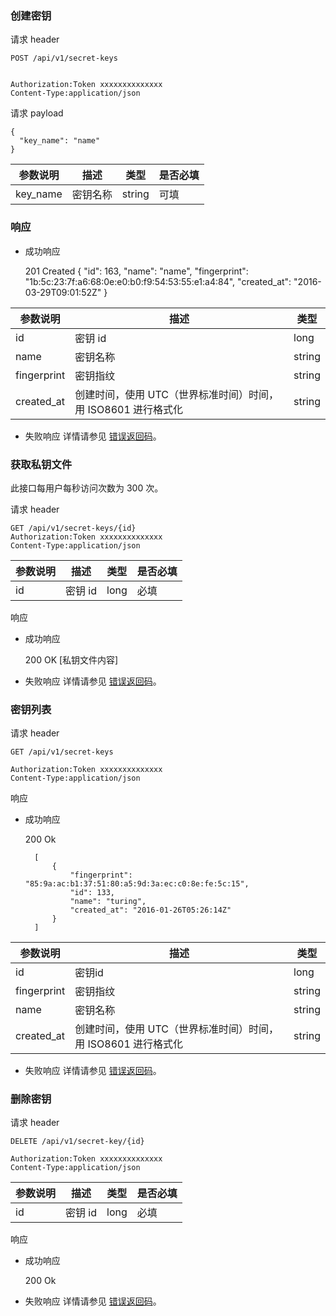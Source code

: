 ### 创建密钥

请求 header

    POST /api/v1/secret-keys


    Authorization:Token xxxxxxxxxxxxxx
    Content-Type:application/json


请求 payload

    {
      "key_name": "name"
    }



|参数说明	|描述	|类型	 | 是否必填|
|-----------|-------|--------|---------|
|key_name|密钥名称|	string	|可填|



### 响应
* 成功响应

   

     201 Created
        {
            "id": 163,
            "name": "name",
            "fingerprint": "1b:5c:23:7f:a6:68:0e:e0:b0:f9:54:53:55:e1:a4:84",
            "created_at": "2016-03-29T09:01:52Z"
        }

|参数说明	|描述	|类型	 |
|-----------|-------|--------|
|id	|密钥 id	|long	| 
|name|密钥名称	|string|
|fingerprint	|密钥指纹	|string|
|created_at	|创建时间，使用 UTC（世界标准时间）时间，用 ISO8601 进行格式化	|string|


* 失败响应 详情请参见 [错误返回码](https://github.com/cloudcomb-help/md/blob/master/%E5%AE%B9%E5%99%A8%E6%9C%8D%E5%8A%A1/%E5%AE%B9%E5%99%A8%E7%AE%A1%E7%90%86/%E4%BD%BF%E7%94%A8%E6%8C%87%E5%8D%97/API%E6%89%8B%E5%86%8C/OpenAPI%E9%94%99%E8%AF%AF%E5%93%8D%E5%BA%94.md)。

### 获取私钥文件

此接口每用户每秒访问次数为 300 次。

请求 header

    GET /api/v1/secret-keys/{id}
    Authorization:Token xxxxxxxxxxxxxx
    Content-Type:application/json


|参数说明	|描述	|类型	 | 是否必填|
|-----------|-------|--------|---------|
|id	        |密钥 id|	long |     必填|


响应
* 成功响应

   

     200 OK
    [私钥文件内容]


* 失败响应 详情请参见 [错误返回码](https://github.com/cloudcomb-help/md/blob/master/%E5%AE%B9%E5%99%A8%E6%9C%8D%E5%8A%A1/%E5%AE%B9%E5%99%A8%E7%AE%A1%E7%90%86/%E4%BD%BF%E7%94%A8%E6%8C%87%E5%8D%97/API%E6%89%8B%E5%86%8C/OpenAPI%E9%94%99%E8%AF%AF%E5%93%8D%E5%BA%94.md)。

### 密钥列表

请求 header

    GET /api/v1/secret-keys
    
    Authorization:Token xxxxxxxxxxxxxx
    Content-Type:application/json

响应

* 成功响应

   

     200 Ok
        
        [
            {
                "fingerprint": "85:9a:ac:b1:37:51:80:a5:9d:3a:ec:c0:8e:fe:5c:15",
                "id": 133,
                "name": "turing",
                "created_at": "2016-01-26T05:26:14Z"
            }
        ]



|参数说明|	描述|	  类型|
|--------|------|---------|
|id|	密钥id|	long|
|fingerprint|	密钥指纹|	string|
|name|	密钥名称|	string|
|created_at|	创建时间，使用 UTC（世界标准时间）时间，用 ISO8601 进行格式化|	string|



* 失败响应 详情请参见 [错误返回码](https://github.com/cloudcomb-help/md/blob/master/%E5%AE%B9%E5%99%A8%E6%9C%8D%E5%8A%A1/%E5%AE%B9%E5%99%A8%E7%AE%A1%E7%90%86/%E4%BD%BF%E7%94%A8%E6%8C%87%E5%8D%97/API%E6%89%8B%E5%86%8C/OpenAPI%E9%94%99%E8%AF%AF%E5%93%8D%E5%BA%94.md)。

### 删除密钥

请求 header

    DELETE /api/v1/secret-key/{id}
    
    Authorization:Token xxxxxxxxxxxxxx
    Content-Type:application/json



|参数说明	|描述	|类型	 | 是否必填|
|-----------|-------|--------|---------|
|id	|密钥 id|	long|	必填|


响应
* 成功响应

   

     200 Ok

* 失败响应 详情请参见 [错误返回码](./OpenAPI错误响应.md)。
